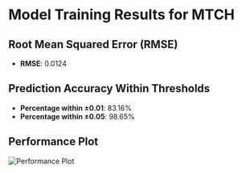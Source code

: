 # Model Training Results for MTCH

## Root Mean Squared Error (RMSE)
- **RMSE**: 0.0124

## Prediction Accuracy Within Thresholds
- **Percentage within ±0.01**: 83.16%
- **Percentage within ±0.05**: 98.65%

## Performance Plot
![Performance Plot](../imgs/MTCH.png)
